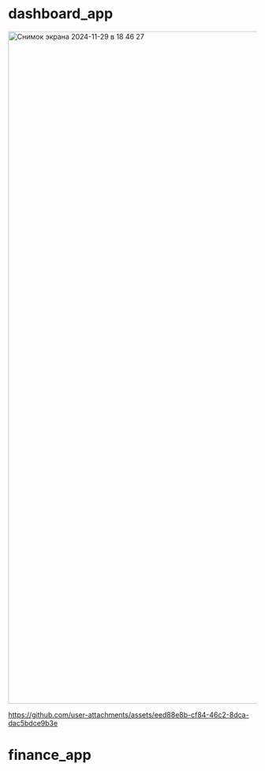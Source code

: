 # dashboard_app

<img width="1363" alt="Снимок экрана 2024-11-29 в 18 46 27" src="https://github.com/user-attachments/assets/d7f3580e-3f2c-4b33-819b-34b64b208268">



https://github.com/user-attachments/assets/eed88e8b-cf84-46c2-8dca-dac5bdce9b3e


# finance_app
